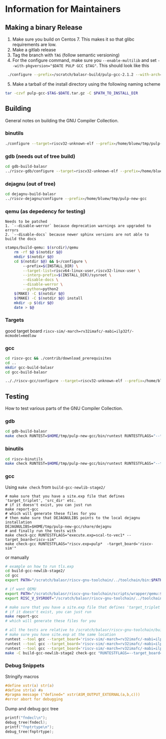 # Information for Maintainers

## Making a binary Release

1. Make sure you build on Centos 7. This makes it so that glibc requirements are low.
2. Make a gitlab release
3. Tag the branch with `TAG` (follow semantic versioning)
4. For the configure command, make sure you `--enable-multilib` and set
   `--with-pkgversion="$DATE PULP GCC $TAG"`. This should look like this

```bash
 ./configure --prefix=/scratch/balasr-build/pulp-gcc-2.1.2 --with-arch=rv32imfcxpulpv3 --with-abi=ilp32 --enable-multilib --with-pkgversion=2021-07-04 PULP GCC v2.1.2`
```

5. Make a tarball of the install directory using the following naming scheme

```bash
tar -czvf pulp-gcc-$TAG-$DATE.tar.gz -C $PATH_TO_INSTALL_DIR
```

## Building
General notes on building the GNU Compiler Collection.

### binutils
```bash
./configure --target=riscv32-unknown-elf --prefix=/home/bluew/tmp/pulp-new-gcc --disable-werror --with-expat=yes --disable-gdb --disable-libdecnumber --disable-readline
```

### gdb (needs out of tree build)
```bash
cd gdb-build-balasr
../riscv-gdb/configure --target=riscv32-unknown-elf --prefix=/home/bluew/tmp/pulp-new-gcc --disable-werror --with-expat=yes --enable-gdb --disable-gas --disable-binutils --disable-ld --disable-gold --disable-gprof
```

### dejagnu (out of tree)
```bash
cd dejagnu-build-balasr
../riscv-dejagnu/configure --prefix=/home/bluew/tmp/pulp-new-gcc
```

### qemu (as depedency for testing)
	Needs to be patched
	1. `--disable-werror` because deprecation warnings are upgraded to errors
	2. `--disable-docs` because newer sphinx versions are not able to build the docs
```bash
stamps/build-qemu: $(srcdir)/qemu
	rm -rf $@ $(notdir $@)
	mkdir $(notdir $@)
	cd $(notdir $@) && $</configure \
		--prefix=$(INSTALL_DIR) \
		--target-list=riscv64-linux-user,riscv32-linux-user \
		--interp-prefix=$(INSTALL_DIR)/sysroot \
		--disable-docs \
		--disable-werror \
		--python=python2
	$(MAKE) -C $(notdir $@)
	$(MAKE) -C $(notdir $@) install
	mkdir -p $(dir $@)
	date > $@
```

### Targets
good target board `riscv-sim/-march=rv32imafc/-mabi=ilp32f/-mcmodel=medlow`

### gcc
```bash
cd riscv-gcc && ./contrib/download_prerequisites
cd ..
mkdir gcc-build-balasr
cd gcc-build-balasr

.././riscv-gcc/configure --target=riscv32-unknown-elf --prefix=/home/bluew/tmp/pulp-new-gcc --disable-shared --disable-threads --enable-languages=c,c++ --with-system-zlib --enable-tls --with-newlib --with-sysroot=/home/bluew/tmp/pulp-new-gcc/riscv32-unknown-elf --with-native-system-header-dir=/include --disable-libmudflap --disable-libssp --disable-libquadmath --disable-libgomp --disable-nls --disable-tm-clone-registry --src=.././riscv-gcc --enable-multilib --with-abi=ilp32 --with-arch=rv32gc --with-tune=rocket 'CFLAGS_FOR_TARGET=-Os   -mcmodel=medlow' 'CXXFLAGS_FOR_TARGET=-Os   -mcmodel=medlow'
```

## Testing
How to test various parts of the GNU Compiler Collection.

### gdb
```bash
cd gdb-build-balasr
make check RUNTEST=$HOME/tmp/pulp-new-gcc/bin/runtest RUNTESTFLAGS="--target_board=riscv-sim"
```

### binutils
```bash
cd riscv-binutils
make check RUNTEST=$HOME/tmp/pulp-new-gcc/bin/runtest RUNTESTFLAGS="--target_board=riscv-sim"
```

### gcc
Using `make check` from `build-gcc-newlib-stage2/`

```
# make sure that you have a site.exp file that defines 'target_triplet', 'src_dir' etc.
# if it doesn't exist, you can just run
make report-gcc
# which will generate these files for you
# then make sure that DEJAGNULIBS points to the local dejagnu installation
DEJAGNULIBS=$HOME/tmp/pulp-new-gcc/share/dejagnu
# and finally run the tests with
make check-gcc RUNTESTFLAGS="execute.exp=scal-to-vec1* --target_board=riscv-sim"
make check-gcc RUNTESTFLAGS="riscv.exp=pulp*  -target_board='riscv-sim'"
```

or manually

```bash
# example on how to run tls.exp
cd build-gcc-newlib-stage2/
cd gcc
export PATH="/scratch/balasr/riscv-gnu-toolchain/../toolchain/bin:$PATH"

# if want QEMU
export PATH="/scratch/balasr/riscv-gnu-toolchain/scripts/wrapper/qemu:$PATH"
export RISC_V_SYSROOT="/scratch/balasr/riscv-gnu-toolchain/../toolchain/sysroot"

# make sure that you have a site.exp file that defines 'target_triplet', 'src_dir' etc.
# if it doesn't exist, you can just run
make report-gcc
# which will generate these files for you

# all the tests are relative to /scratch/balasr/riscv-gnu-toolchain/build-gcc-newlib-stage2/gcc
# make sure you have site.exp at the same location
runtest --tool gcc --target_board='riscv-sim/-march=rv32imafc/-mabi=ilp32f/-mcmodel=medlow' gcc.dg/torture/tls/tls.exp
runtest --tool gcc --target_board='riscv-sim/-march=rv32imafc/-mabi=ilp32f/-mcmodel=medlow' gcc.c-torture/compile/compile.exp
runtest --tool gcc --target_board='riscv-sim/-march=rv32imafc/-mabi=ilp32f/-mcmodel=medlow' gcc.dg/torture/dg-torture.exp
make -C build-gcc-newlib-stage2 check-gcc "RUNTESTFLAGS=--target_board='riscv-sim/-march=rv32imfcxpulpv2/-mabi=ilp32f/-mcmodel=medlow'"
```

### Debug Snippets

Stringify macros
```c
#define xstr(a) str(a)
#define str(a) #a
#pragma message ("defined=" xstr(ASM_OUTPUT_EXTERNAL(a,b,c)))
#error abort for debugging
```

Dump and debug gcc tree
```c
printf("fndecl\n");
debug_tree(fndecl);
printf("fnptrtype\n");
debug_tree(fnptrtype);
```
